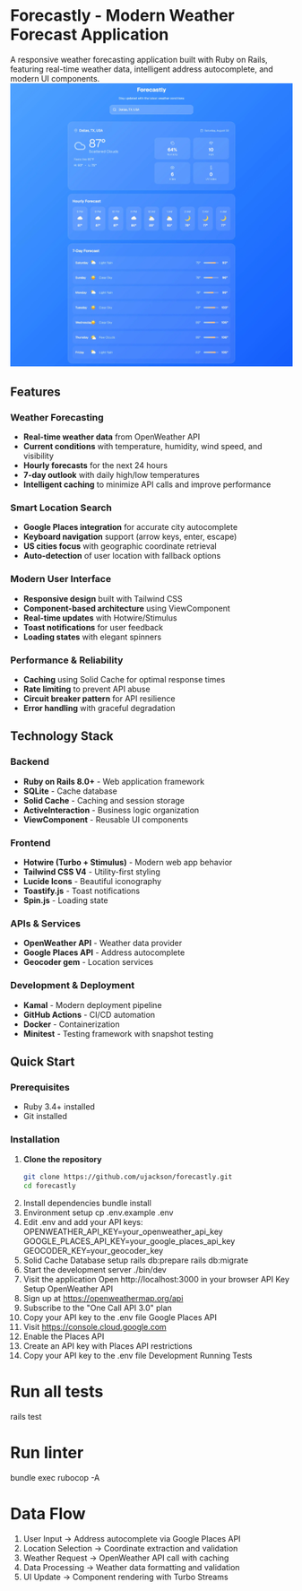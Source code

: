 # Forecastly - Modern Weather Forecast Application
  A responsive weather forecasting application built with Ruby on Rails, featuring real-time weather data, intelligent address
  autocomplete, and modern UI components.
  ![Forecastly Screenshot](docs/screenshot.jpg)
  ## Features
  ### Weather Forecasting
  - **Real-time weather data** from OpenWeather API
  - **Current conditions** with temperature, humidity, wind speed, and visibility
  - **Hourly forecasts** for the next 24 hours
  - **7-day outlook** with daily high/low temperatures
  - **Intelligent caching** to minimize API calls and improve performance
  ### Smart Location Search
  - **Google Places integration** for accurate city autocomplete
  - **Keyboard navigation** support (arrow keys, enter, escape)
  - **US cities focus** with geographic coordinate retrieval
  - **Auto-detection** of user location with fallback options
  ### Modern User Interface
  - **Responsive design** built with Tailwind CSS
  - **Component-based architecture** using ViewComponent
  - **Real-time updates** with Hotwire/Stimulus
  - **Toast notifications** for user feedback
  - **Loading states** with elegant spinners
  ### Performance & Reliability
  - **Caching** using Solid Cache for optimal response times
  - **Rate limiting** to prevent API abuse
  - **Circuit breaker pattern** for API resilience
  - **Error handling** with graceful degradation
  ## Technology Stack
  ### Backend
  - **Ruby on Rails 8.0+** - Web application framework
  - **SQLite** - Cache database
  - **Solid Cache** - Caching and session storage
  - **ActiveInteraction** - Business logic organization
  - **ViewComponent** - Reusable UI components
  ### Frontend
  - **Hotwire (Turbo + Stimulus)** - Modern web app behavior
  - **Tailwind CSS V4** - Utility-first styling
  - **Lucide Icons** - Beautiful iconography
  - **Toastify.js** - Toast notifications
  - **Spin.js** - Loading state
  ### APIs & Services
  - **OpenWeather API** - Weather data provider
  - **Google Places API** - Address autocomplete
  - **Geocoder gem** - Location services
  ### Development & Deployment
  - **Kamal** - Modern deployment pipeline
  - **GitHub Actions** - CI/CD automation
  - **Docker** - Containerization
  - **Minitest** - Testing framework with snapshot testing
  ## Quick Start
  ### Prerequisites
  - Ruby 3.4+ installed
  - Git installed
  ### Installation
  1. **Clone the repository**
     ```bash
     git clone https://github.com/ujackson/forecastly.git
     cd forecastly
  2. Install dependencies
  bundle install
  3. Environment setup
  cp .env.example .env
  3. Edit .env and add your API keys:
  OPENWEATHER_API_KEY=your_openweather_api_key
  GOOGLE_PLACES_API_KEY=your_google_places_api_key
  GEOCODER_KEY=your_geocoder_key
  4. Solid Cache Database setup
  rails db:prepare
  rails db:migrate
  5. Start the development server
  ./bin/dev
  6. Visit the application
  Open http://localhost:3000 in your browser
  API Key Setup
  OpenWeather API
  1. Sign up at https://openweathermap.org/api
  2. Subscribe to the "One Call API 3.0" plan
  3. Copy your API key to the .env file
  Google Places API
  1. Visit https://console.cloud.google.com
  2. Enable the Places API
  3. Create an API key with Places API restrictions
  4. Copy your API key to the .env file
  Development
  Running Tests
  # Run all tests
  rails test
  # Run linter
  bundle exec rubocop -A
  # Data Flow
  1. User Input → Address autocomplete via Google Places API
  2. Location Selection → Coordinate extraction and validation
  3. Weather Request → OpenWeather API call with caching
  4. Data Processing → Weather data formatting and validation
  5. UI Update → Component rendering with Turbo Streams
